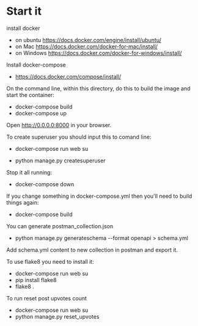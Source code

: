 # Start it
install docker 
- on ubuntu https://docs.docker.com/engine/install/ubuntu/ 
- on Mac https://docs.docker.com/docker-for-mac/install/
- on Windows https://docs.docker.com/docker-for-windows/install/

Install docker-compose

- https://docs.docker.com/compose/install/

On the command line, within this directory, do this to build the image and start the container:
 
 - docker-compose build
 - docker-compose up
  
Open http://0.0.0.0:8000 in your browser.

To create superuser you should input this to comand line:

 - docker-compose run web su
  
 - python manage.py createsuperuser
  
Stop it all running:

 - docker-compose down
  
If you change something in docker-compose.yml then you'll need to build things again:

 - docker-compose build
  
You can generate postman_collection.json

 - python manage.py generateschema --format openapi > schema.yml

Add schema.yml content to new collection in postman and export it.

To use flake8 you need to install it:
 - docker-compose run web su
 - pip install flake8
 - flake8 .
  
To run reset post upvotes count
 - docker-compose run web su
 - python manage.py reset_upvotes
